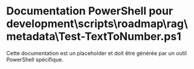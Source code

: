 # Documentation PowerShell pour development\scripts\roadmap\rag\metadata\Test-TextToNumber.ps1

Cette documentation est un placeholder et doit être générée par un outil PowerShell spécifique.
